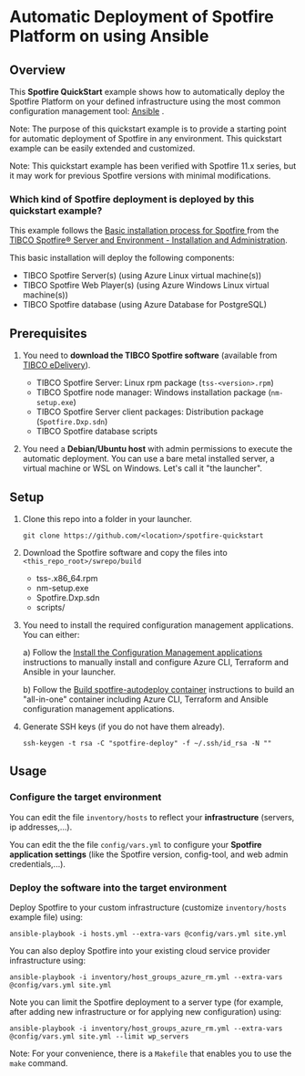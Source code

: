 # Automatic Deployment of Spotfire Platform on using Ansible

## Overview

This **Spotfire QuickStart** example shows how to automatically deploy the Spotfire Platform on your defined infrastructure using the most common configuration management tool: [Ansible](https://github.com/ansible/ansible) .

Note: The purpose of this quickstart example is to provide a starting point for automatic deployment of Spotfire in any environment. This quickstart example can be easily extended and customized.

Note: This quickstart example has been verified with Spotfire 11.x series, but it may work for previous Spotfire versions with minimal modifications.

### Which kind of Spotfire deployment is deployed by this quickstart example?

This example follows the [Basic installation process for Spotfire
](https://docs.tibco.com/pub/spotfire_server/latest/doc/html/TIB_sfire_server_tsas_admin_help/server/topics/basic_installation_process_for_spotfire.html) from the [TIBCO Spotfire® Server and Environment - Installation and Administration](https://docs.tibco.com/pub/spotfire_server/latest/doc/html/TIB_sfire_server_tsas_admin_help/server/topics/getting_started.html).

This basic installation will deploy the following components:
- TIBCO Spotfire Server(s) (using Azure Linux virtual machine(s))
- TIBCO Spotfire Web Player(s) (using Azure Windows Linux virtual machine(s))
- TIBCO Spotfire database (using Azure Database for PostgreSQL)

## Prerequisites

1. You need to **download the TIBCO Spotfire software** (available from [TIBCO eDelivery](https://edelivery.tibco.com/storefront/index.ep)).
   - TIBCO Spotfire Server: Linux rpm package (`tss-<version>.rpm`)
   - TIBCO Spotfire node manager: Windows installation package (`nm-setup.exe`)
   - TIBCO Spotfire Server client packages: Distribution package (`Spotfire.Dxp.sdn`)
   - TIBCO Spotfire database scripts

2. You need a **Debian/Ubuntu host** with admin permissions to execute the automatic deployment. You can use a bare metal installed server, a virtual machine or WSL on Windows. Let's call it "the launcher".

## Setup

1. Clone this repo into a folder in your launcher.

   ```
   git clone https://github.com/<location>/spotfire-quickstart
   ```

2. Download the Spotfire software and copy the files into `<this_repo_root>/swrepo/build`

   - tss-<version>.x86_64.rpm
   - nm-setup.exe
   - Spotfire.Dxp.sdn
   - scripts/

3. You need to install the required configuration management applications. You can either:

   a) Follow the [Install the Configuration Management applications](docs/Setup.md) instructions to manually install and configure Azure CLI, Terraform and Ansible in your launcher.

   b) Follow the [Build spotfire-autodeploy container](../../autodeploy/dockers/spotfire-autodeploy-buster-slim/README.md) instructions to build an "all-in-one" container including Azure CLI, Terraform and Ansible configuration management applications.

4. Generate SSH keys (if you do not have them already).

   ```
   ssh-keygen -t rsa -C "spotfire-deploy" -f ~/.ssh/id_rsa -N ""
   ```

## Usage

### Configure the target environment

You can edit the file `inventory/hosts` to reflect your **infrastructure** (servers, ip addresses,...).

You can edit the the file `config/vars.yml` to configure your **Spotfire application settings** (like the Spotfire version, config-tool, and web admin credentials,...).

### Deploy the software into the target environment

Deploy Spotfire to your custom infrastructure (customize  `inventory/hosts` example file) using:
```
ansible-playbook -i hosts.yml --extra-vars @config/vars.yml site.yml
```

You can also deploy Spotfire into your existing cloud service provider infrastructure using:
```
ansible-playbook -i inventory/host_groups_azure_rm.yml --extra-vars @config/vars.yml site.yml
```

Note you can limit the Spotfire deployment to a server type (for example, after adding new infrastructure or for applying new configuration) using:
```
ansible-playbook -i inventory/host_groups_azure_rm.yml --extra-vars @config/vars.yml site.yml --limit wp_servers
```

Note: For your convenience, there is a `Makefile` that enables you to use the `make` command.
